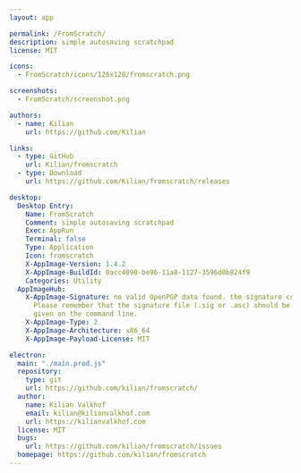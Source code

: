 ```yaml
---
layout: app

permalink: /FromScratch/
description: simple autosaving scratchpad
license: MIT

icons:
  - FromScratch/icons/128x128/fromscratch.png

screenshots:
  - FromScratch/screenshot.png

authors:
  - name: Kilian
    url: https://github.com/Kilian

links:
  - type: GitHub
    url: Kilian/fromscratch
  - type: Download
    url: https://github.com/Kilian/fromscratch/releases

desktop:
  Desktop Entry:
    Name: FromScratch
    Comment: simple autosaving scratchpad
    Exec: AppRun
    Terminal: false
    Type: Application
    Icon: fromscratch
    X-AppImage-Version: 1.4.2
    X-AppImage-BuildId: 0acc4090-be96-11a8-1127-3596d0b824f9
    Categories: Utility
  AppImageHub:
    X-AppImage-Signature: no valid OpenPGP data found. the signature could not be verified.
      Please remember that the signature file (.sig or .asc) should be the first file
      given on the command line.
    X-AppImage-Type: 2
    X-AppImage-Architecture: x86_64
    X-AppImage-Payload-License: MIT

electron:
  main: "./main.prod.js"
  repository:
    type: git
    url: https://github.com/kilian/fromscratch/
  author:
    name: Kilian Valkhof
    email: kilian@kilianvalkhof.com
    url: https://kilianvalkhof.com
  license: MIT
  bugs:
    url: https://github.com/kilian/fromscratch/issues
  homepage: https://github.com/kilian/fromscratch
---
```

